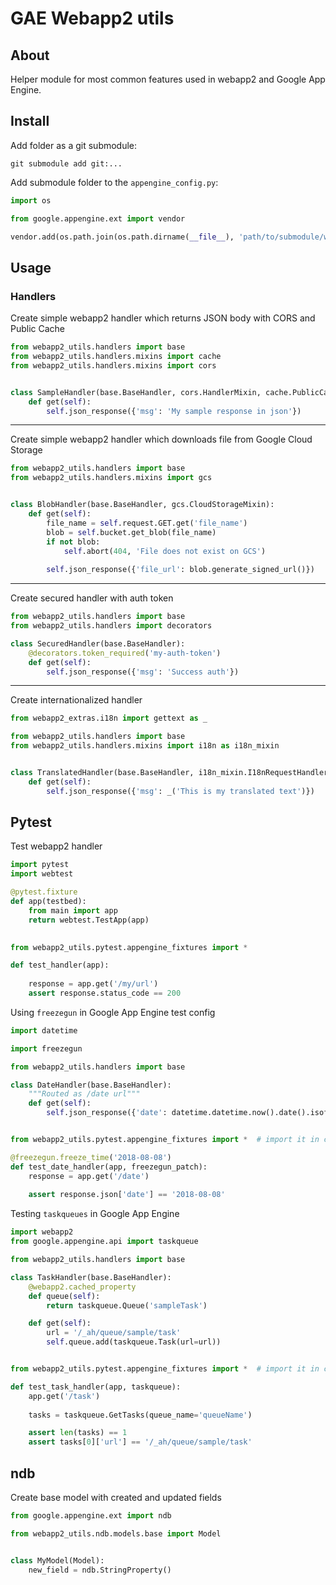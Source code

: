 # GAE Webapp2 utils

## About

Helper module for most common features used in webapp2 and Google App Engine.

## Install

Add folder as a git submodule:
```
git submodule add git:...
```

Add submodule folder to the `appengine_config.py`:
```python
import os

from google.appengine.ext import vendor

vendor.add(os.path.join(os.path.dirname(__file__), 'path/to/submodule/webapp2_utils'))
```

## Usage

### Handlers

Create simple webapp2 handler which returns JSON body with CORS and Public Cache

```python
from webapp2_utils.handlers import base
from webapp2_utils.handlers.mixins import cache
from webapp2_utils.handlers.mixins import cors


class SampleHandler(base.BaseHandler, cors.HandlerMixin, cache.PublicCachingMixin):
    def get(self):
        self.json_response({'msg': 'My sample response in json'})
```

--- 

Create simple webapp2 handler which downloads file from Google Cloud Storage

```python
from webapp2_utils.handlers import base
from webapp2_utils.handlers.mixins import gcs


class BlobHandler(base.BaseHandler, gcs.CloudStorageMixin):
    def get(self):
        file_name = self.request.GET.get('file_name')
        blob = self.bucket.get_blob(file_name)
        if not blob:
            self.abort(404, 'File does not exist on GCS')
        
        self.json_response({'file_url': blob.generate_signed_url()})
```

---

Create secured handler with auth token

```python
from webapp2_utils.handlers import base
from webapp2_utils.handlers import decorators

class SecuredHandler(base.BaseHandler):
    @decorators.token_required('my-auth-token')
    def get(self):
        self.json_response({'msg': 'Success auth'})
```

---

Create internationalized handler
```python
from webapp2_extras.i18n import gettext as _

from webapp2_utils.handlers import base
from webapp2_utils.handlers.mixins import i18n as i18n_mixin


class TranslatedHandler(base.BaseHandler, i18n_mixin.I18nRequestHandler):
    def get(self):
        self.json_response({'msg': _('This is my translated text')})
```

## Pytest

Test webapp2 handler
```python
import pytest
import webtest

@pytest.fixture
def app(testbed):
    from main import app
    return webtest.TestApp(app)
    

from webapp2_utils.pytest.appengine_fixtures import *

def test_handler(app):
    
    response = app.get('/my/url')
    assert response.status_code == 200
```

Using `freezegun` in Google App Engine test config

```python
import datetime

import freezegun

from webapp2_utils.handlers import base

class DateHandler(base.BaseHandler):
    """Routed as /date url"""
    def get(self):
        self.json_response({'date': datetime.datetime.now().date().isoformat()})


from webapp2_utils.pytest.appengine_fixtures import *  # import it in conftest

@freezegun.freeze_time('2018-08-08')
def test_date_handler(app, freezegun_patch):
    response = app.get('/date')
    
    assert response.json['date'] == '2018-08-08'
```

Testing `taskqueues` in Google App Engine

```python
import webapp2
from google.appengine.api import taskqueue

from webapp2_utils.handlers import base

class TaskHandler(base.BaseHandler):
    @webapp2.cached_property
    def queue(self):
        return taskqueue.Queue('sampleTask')

    def get(self):
        url = '/_ah/queue/sample/task'
        self.queue.add(taskqueue.Task(url=url))


from webapp2_utils.pytest.appengine_fixtures import *  # import it in conftest

def test_task_handler(app, taskqueue):
    app.get('/task')
    
    tasks = taskqueue.GetTasks(queue_name='queueName')

    assert len(tasks) == 1
    assert tasks[0]['url'] == '/_ah/queue/sample/task'
```


## ndb

Create base model with created and updated fields

```python
from google.appengine.ext import ndb

from webapp2_utils.ndb.models.base import Model


class MyModel(Model):
    new_field = ndb.StringProperty()
```